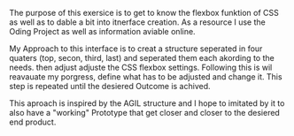 The purpose of this exersice is to get to know the flexbox funktion of CSS as well as to dable a bit into itnerface creation. As a resource I use the Oding Project as well as information aviable online.


My Approach to this interface is to creat a structure seperated in four quaters (top, secon, third, last) and seperated them each akording to the needs. then adjust adjuste the CSS flexbox settings.
Following this is wil reavauate my porgress, define what has to be adjusted  and change it. This step is repeated until the desiered Outcome is achived.

This aproach is inspired by the AGIL structure and I hope to imitated by it to also have a "working" Prototype that get closer and closer to the desiered end product.
